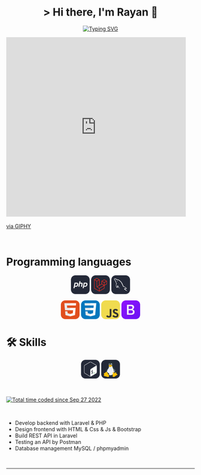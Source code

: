 
<div align="center">
    <h1> > Hi there, I'm Rayan 👋 </h1>
</div> 

<div align="center"> 
    
[![Typing SVG](https://readme-typing-svg.demolab.com?font=Fira+Code&pause=1000&center=true&vCenter=true&width=435&lines=Full+Stack+Developer++php+%2F+Laravel)](https://git.io/typing-svg)
    
</div>


<iframe src="https://giphy.com/embed/bGgsc5mWoryfgKBx1u" width="480" height="480" frameBorder="0" class="giphy-embed" allowFullScreen></iframe><p><a href="https://giphy.com/gifs/computador-gu-tecnology-bGgsc5mWoryfgKBx1u">via GIPHY</a></p>


<br>

# Programming languages

<p align="center">
    <img width="50" height="50" src="https://raw.githubusercontent.com/tandpfun/skill-icons/d1c752b99bb25a0e5aa363bae1db2809173ee966/icons/PHP-Dark.svg">
    <img width="50" height="50" src="https://raw.githubusercontent.com/tandpfun/skill-icons/d1c752b99bb25a0e5aa363bae1db2809173ee966/icons/Laravel-Dark.svg"> 
    <img width="50" height="50" src="https://raw.githubusercontent.com/tandpfun/skill-icons/d1c752b99bb25a0e5aa363bae1db2809173ee966/icons/MySQL-Dark.svg">
</p>
<p align="center">
    <img width="50" height="50" src="https://raw.githubusercontent.com/tandpfun/skill-icons/d1c752b99bb25a0e5aa363bae1db2809173ee966/icons/HTML.svg">
    <img width="50" height="50" src="https://raw.githubusercontent.com/tandpfun/skill-icons/d1c752b99bb25a0e5aa363bae1db2809173ee966/icons/CSS.svg">
    <img width="50" height="50" src="https://raw.githubusercontent.com/tandpfun/skill-icons/d1c752b99bb25a0e5aa363bae1db2809173ee966/icons/JavaScript.svg">
    <img width="50" height="50" src="https://raw.githubusercontent.com/tandpfun/skill-icons/d1c752b99bb25a0e5aa363bae1db2809173ee966/icons/Bootstrap.svg">
</p>


# 🛠 Skills
<p align="center">
    <img width="50" height="50" src="https://raw.githubusercontent.com/tandpfun/skill-icons/d1c752b99bb25a0e5aa363bae1db2809173ee966/icons/Bash-Dark.svg">
    <img width="50" height="50" src="https://raw.githubusercontent.com/tandpfun/skill-icons/d1c752b99bb25a0e5aa363bae1db2809173ee966/icons/Linux-Dark.svg">
</p>

<br>


<a href="https://wakatime.com/@c902adae-c9ed-4a2d-98b4-7c09142b392b"><img src="https://wakatime.com/badge/user/c902adae-c9ed-4a2d-98b4-7c09142b392b.svg" alt="Total time coded since Sep 27 2022" /></a>

<br>

- Develop backend with Laravel & PHP 
- Design frontend with HTML & Css & Js & Bootstrap
- Build REST API in Laravel 
- Testing an API by Postman 
- Database management MySQL / phpmyadmin

<br>
<hr>


